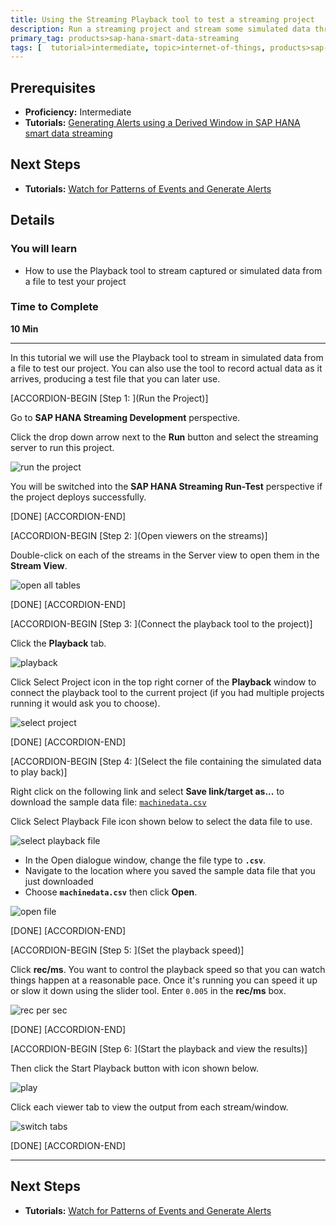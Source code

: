 ```yaml
---
title: Using the Streaming Playback tool to test a streaming project
description: Run a streaming project and stream some simulated data through it using the record/payback tool. View the output in the stream viewer.
primary_tag: products>sap-hana-smart-data-streaming
tags: [  tutorial>intermediate, topic>internet-of-things, products>sap-hana-smart-data-streaming, products>sap-hana\,-express-edition   ]
---
```


## Prerequisites  
 - **Proficiency:** Intermediate
 - **Tutorials:** [Generating Alerts using a Derived Window in SAP HANA smart data streaming](http://www.sap.com/developer/tutorials/sds-event-stream-alerts.html)

## Next Steps
- **Tutorials:** [Watch for Patterns of Events and Generate Alerts](http://www.sap.com/developer/tutorials/sds-event-stream-pattern-detection.html)

## Details
### You will learn  
- How to use the Playback tool to stream captured or simulated data from a file to test your project

### Time to Complete
**10 Min**

---
In this tutorial we will use the Playback tool to stream in simulated data from a file to test our project.  You can also use the tool to record actual data as it arrives, producing a test file that you can later use.

[ACCORDION-BEGIN [Step 1: ](Run the Project)]

Go to **SAP HANA Streaming Development** perspective.

Click the drop down arrow next to the **Run** button and select the streaming server to run this project.

![run the project](1-runtheproject.png)

You will be switched into the **SAP HANA Streaming Run-Test** perspective if the project deploys successfully.

[DONE]
[ACCORDION-END]

[ACCORDION-BEGIN [Step 2: ](Open viewers on the streams)]

Double-click on each of the streams in the Server view to open them in the **Stream View**.

![open all tables](3-openalltables.png)

[DONE]
[ACCORDION-END]

[ACCORDION-BEGIN [Step 3: ](Connect the playback tool to the project)]

Click the **Playback** tab.

![playback](4-playback.png)

Click Select Project icon in the top right corner of the **Playback** window to connect the playback tool to the current project (if you had multiple projects running it would ask you to choose).

![select project](5-selectproject.png)

[DONE]
[ACCORDION-END]

[ACCORDION-BEGIN [Step 4: ](Select the file containing the simulated data to play back)]

Right click on the following link and select **Save link/target as...** to download the sample data file:
 [`machinedata.csv`](https://raw.githubusercontent.com/SAPDocuments/Tutorials/master/tutorials/sds-event-stream-playback/machinedata.csv)

Click Select Playback File icon shown below to select the data file to use.

![select playback file](6-selectplaybackfile.png)

- In the Open dialogue window, change the file type to **`.csv`**.
- Navigate to the location where you saved the sample data file that you just downloaded
- Choose **`machinedata.csv`**  then click **Open**.

![open file](7-openfile.png)

[DONE]
[ACCORDION-END]

[ACCORDION-BEGIN [Step 5: ](Set the playback speed)]

Click **rec/ms**. You want to control the playback speed so that you can watch things happen at a reasonable pace. Once it's running you can speed it up or slow it down using the slider tool. Enter `0.005` in the **rec/ms** box.

![rec per sec](8-recpersec.png)

[DONE]
[ACCORDION-END]

[ACCORDION-BEGIN [Step 6: ](Start the playback and view the results)]

Then click the Start Playback button with icon shown below.

![play](9-play.png)

Click each viewer tab to view the output from each stream/window.

![switch tabs](10-switchtabs.png)

[DONE]
[ACCORDION-END]

---

## Next Steps
- **Tutorials:** [Watch for Patterns of Events and Generate Alerts](http://www.sap.com/developer/tutorials/sds-event-stream-pattern-detection.html)
